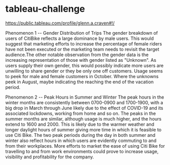 # tableau-challenge
https://public.tableau.com/profile/glenn.a.craven#!/

Phenomenon 1 -- Gender Distribution of Trips
The gender breakdown of users of CitiBike reflects a large dominance by male users. This would suggest that marketing efforts to increase the percentage of female riders have not been executed or the marketing team needs to revisit the target audience.The other notable observation from the gender data is the increasing representation of those with gender listed as "Unknown". As users supply their own gender, this would possibly indicate more users are unwilling to share gender or they be only one off customers. Usage seems to peek for male and female customers in October. Where the unknowns peek in August, maybe indicating the reaching the end of the vacation period.

Phenomenon 2 -- Peak Hours in Summer and Winter
The peak hours in the winter months are consistently between 0700-0900 and 1700-1900, with a big drop in March through June likely due to the effect of COVID-19 and its associated lockdowns, working from home and so on. The peaks in the summer months are similar, although usage is much higher, and the hours extend to 1600 and 2000. This is likely due to the warmer weather and longer daylight hours of summer giving more time in which it is feasible to use Citi Bike. The two peak periods during the day in both summer and winter also reflect hours in which users are evidently commuting to and from their workplaces. More efforts to market the ease of using Citi Bike for travelling to and from work environments could prove to increase usage, visibility and profitability for the company.